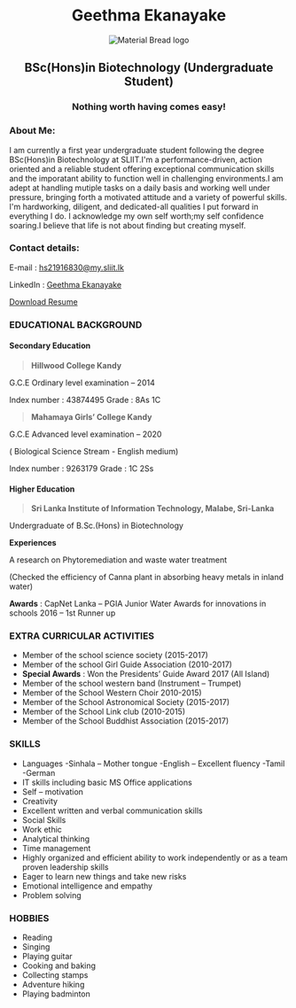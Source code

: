 <h1 align="center"> Geethma Ekanayake </h1> 

<p align="center">
   <img src="https://user-images.githubusercontent.com/91940743/136074198-c5d51116-0920-42a8-895f-efec778399e8.jpg" alt="Material Bread logo"> 
   </p>

<h2 align="center"> BSc(Hons)in Biotechnology (Undergraduate Student) </h2> 

<h3 align="center"> Nothing worth having comes easy! </h3>

### About Me: 

I am currently a first year undergraduate student following the degree BSc(Hons)in Biotechnology at SLIIT.I'm a performance-driven, action oriented and a reliable student offering exceptional communication skills and the imporatant ability to function well in challenging environments.I am adept at handling mutiple tasks on a daily basis and working well under pressure, bringing forth a motivated attitude and a variety of powerful skills. I'm hardworking, diligent, and dedicated-all qualities l put forward in everything I do. I acknowledge my own self worth;my self confidence soaring.I believe that life is not about finding but creating myself.

### Contact details:

E-mail : [hs21916830@my.sliit.lk](mailto:hs21916830@my.sliit.lk) 

LinkedIn : [Geethma Ekanayake](https://www.linkedin.com/in/geethma-ekanayake-769792218/?originalSubdomain=lk)

[Download Resume](https://drive.google.com/file/d/1Lsy_CUizUSAFRKAYa1Dj-mQid9H-oz0C/view?usp=sharing)

### EDUCATIONAL BACKGROUND

#### Secondary Education 

> **Hillwood College Kandy**

   G.C.E Ordinary level examination – 2014

   Index number : 43874495 Grade : 8As 1C

> **Mahamaya Girls’ College Kandy**

   G.C.E Advanced level examination – 2020

   ( Biological Science Stream - English medium)

   Index number : 9263179 Grade : 1C 2Ss

#### Higher Education

> **Sri Lanka Institute of Information Technology, Malabe, Sri-Lanka** 

  Undergraduate of B.Sc.(Hons) in Biotechnology

**Experiences**

 A research on Phytoremediation and waste water treatment

(Checked the efficiency of Canna plant in absorbing heavy metals in inland water)

**Awards** : CapNet Lanka – PGIA Junior Water Awards for innovations in schools 2016 – 1st Runner up

### EXTRA CURRICULAR ACTIVITIES

* Member of the school science society (2015-2017)
* Member of the school Girl Guide Association (2010-2017)
* **Special Awards** : Won the Presidents’ Guide Award 2017 (All Island)
* Member of the school western band (Instrument – Trumpet)
* Member of the School Western Choir 2010-2015)
* Member of the School Astronomical Society (2015-2017)
* Member of the School Link club (2010-2015)
* Member of the School Buddhist Association (2015-2017)

### SKILLS

* Languages
-Sinhala – Mother tongue
-English – Excellent fluency
-Tamil
-German
* IT skills including basic MS Office applications
* Self – motivation
* Creativity
* Excellent written and verbal communication skills
* Social Skills
* Work ethic
* Analytical thinking
* Time management
* Highly organized and efficient ability to work
 independently or as a team proven leadership skills
* Eager to learn new things and take new risks
* Emotional intelligence and empathy
* Problem solving

### HOBBIES

 * Reading
 * Singing
 * Playing guitar
 * Cooking and baking
 * Collecting stamps
 * Adventure hiking
 * Playing badminton
 
 



